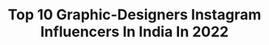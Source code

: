 ---
title: Top 10 Graphic-Designers Instagram Influencers In India In 2022
description: >-
  Find top graphic-designers Instagram influencers in India in 2022. Most popular hashtags: #india #portrait #art #kerala.
platform: Instagram
hits: 86
text_top: Analyze the top-rated Instagram profiles on inBeat.
text_bottom: Our search engine has 86 Instagram influencers like this in India for you to collaborate.
profiles:
  - username: "kapilmewara_01"
    fullname: >-
      KAPIL MEWARA ◾️
    bio: >-
      KM ♛ Editor | graphic designer | concept artist | creator DM Me for paid photo editing 📩 Youtube channel🔻
    location: "India"
    followers: 30810
    engagement: 1592
    commentsToLikes: 0.051830
    id: ck8td6l5u23le0j78g6q8zhfe
    verified: false
    hashtags: "#mensfashion, #conceptart, #photoediting, #marvel"
  - username: "malay_bari"
    fullname: >-
       malay_bari
    bio: >-
      PROUD TO BE INDIAN 🇮🇳 TRAVELER 🏍️ GRAPHIC DESIGNER 🖥️ FASION [] LIFESTYLE [] ADVERTISING 📷 #printshoot #modelshoots #malappuram @dqsalmaan @aashiqabu
    location: "India"
    followers: 7457
    engagement: 1198
    commentsToLikes: 0.097910
    id: ckaovgcx94iif0i7804thfk8p
    verified: false
    hashtags: "#adobeillustrator, #kochi, #calicutbeach, #graphicdesign"
  - username: "joshuafirst"
    fullname: >-
      Joshua A Buana
    bio: >-
      Silence is the highest language. Graphic Designer | Travel Photographer
    location: "India"
    followers: 16515
    engagement: 511
    commentsToLikes: 0.042412
    id: ck0tzunb6rpxi0i19uaobdkka
    verified: false
    hashtags: "#traveltheworld, #worldheritage, #streetportrait, #mypixeldiary"
  - username: "riyaz.14i"
    fullname: >-
      RiyazAly🍎
    bio: >-
      16 Fanpage | Boy | Creative - Graphic designer Dm me for Paid Promotion/shoutout @riyaz.14 🔐
    location: "India"
    followers: 127316
    engagement: 498
    commentsToLikes: 0.008293
    id: ck8t2s8cc0irg0j78oqdosu6p
    verified: false
    hashtags: ""
  - username: "fahaad_shaik"
    fullname: >-
      Fahad Shaik ⚡ فهد شیخ
    bio: >-
      حَسْبُنَا اللَّهُ وَنِعْمَ الْوَكِيلُ Graphic Designer | Fashion | Hairstyle Qatar🇶🇦 Dm Or Mail For Collaboration 📩 fahaadshaikstudio@gmail.com
    location: "India"
    followers: 2772
    engagement: 2372
    commentsToLikes: 0.083971
    id: ck137l7hnc3pj0i194697gxvn
    verified: false
    hashtags: "#pakistan, #hyderabadi, #ertugrul, #portrait"
  - username: "houseofojan"
    fullname: >-
      Gunjan
    bio: >-
      💁🏻‍♀️Welcome to my art laboratory ! 🧡Graphic designer @myzerogravity Get a 5% discount on art supplies 🌼 Use the code GUNJAN5 👇🏼
    location: "India"
    followers: 18761
    engagement: 783
    commentsToLikes: 0.236550
    id: ckaouiz080h6r0i78uiipxu6l
    verified: false
    hashtags: "#freepattern, #reelitfeelit, #printpattern, #watercolor"
  - username: "mpixl"
    fullname: >-
      Manjunath Pandian | MpixL
    bio: >-
      Currently shooting virtually around the world 🌍📸 Photographer | Graphic designer | Visual artist 📍Bangalore, india Visual art profile - @mpixlart
    location: "India"
    followers: 18087
    engagement: 276
    commentsToLikes: 0.033680
    id: ck9wp8dih889z0j7809hbhltl
    verified: false
    hashtags: "#iphoneportraits, #photoshopbeforeandafter, #compositephotographyart, #colorpalettes"
  - username: "ronaldo_era7"
    fullname: >-
      RONALDO_ERA7
    bio: >-
      🔝 This page is dedicated to the goat.🐐 💻 Graphic designer ⚽ DAILY News, Edits, Stats & Pics ❌ No copyright intended 💰 Dm for business inquires
    location: "India"
    followers: 28965
    engagement: 2909
    commentsToLikes: 0.006625
    id: ck8t6pmzjedqi0j781kbf8q8l
    verified: false
    hashtags: ""
  - username: "artofshambu"
    fullname: >-
      Shambu🌸
    bio: >-
      Videocreator | contentmaker | graphic designer | mediastudent | GoPro lover | Dm me for collaboration | #artofshambu @since_.1999._
    location: "India"
    followers: 24989
    engagement: 3119
    commentsToLikes: 0.056228
    id: ck14i5laudqz30i19s28hjlgf
    verified: false
    hashtags: "#viral, #bmw, #artofshambu, #adobe"
  - username: "nikhil_barmase"
    fullname: >-
      Nikhil Barmase | Designer
    bio: >-
      Graphic Designer at @unacademy Inquires : Nikhil.work20@gmail.com Based in INDIA
    location: "India"
    followers: 4122
    engagement: 2188
    commentsToLikes: 0.053522
    id: ck8tc76hfyj7n0j78caikn6qe
    verified: false
    hashtags: "#vfx, #art, #illustrator, #3ddesign"
---